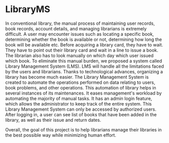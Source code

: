 # LibraryMS

In conventional library, the manual process of maintaining user records, book records, account details, and managing librarians is extremely difficult. A user may encounter issues such as locating a specific book, determining whether the book is available or not, determining how long the book will be available etc. Before acquiring a library card, they have to wait. They have to point out their library card and wait in a line to issue a book. The librarian also has to look manually on which day which user issued which book. To eliminate this manual burden, we proposed a system called Library Management System (LMS). LMS will handle all the limitations faced by the users and librarians. Thanks to technological advances, organizing a library has become much easier. The Library Management System is created to automate the operations performed on data relating to users, book problems, and other operations. This automation of library helps in several instances of its maintenances. It eases management's workload by automating the majority of manual tasks. It has an admin login feature, which allows the administrator to keep track of the entire system. This Library Management System can only be accessed by authorized users. After logging in, a user can see list of books that have been added in the library, as well as their issue and return dates.

Overall, the goal of this project is to help librarians manage their libraries in the best possible way while minimizing human effort.
